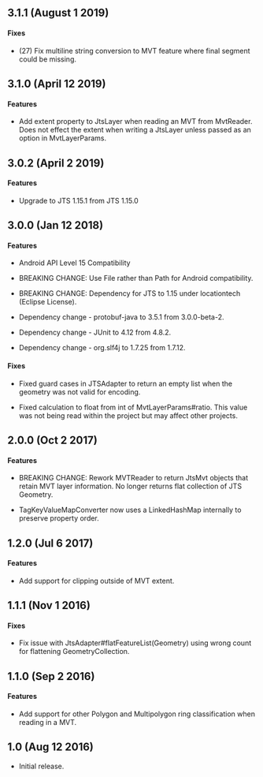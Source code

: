 
## 3.1.1 (August 1 2019)

#### Fixes

- (27) Fix multiline string conversion to MVT feature where final segment could be missing.


## 3.1.0 (April 12 2019)

#### Features

- Add extent property to JtsLayer when reading an MVT from MvtReader. Does not effect the extent when writing a JtsLayer unless passed as an option in MvtLayerParams. 

## 3.0.2 (April 2 2019)

#### Features

- Upgrade to JTS 1.15.1 from JTS 1.15.0

## 3.0.0 (Jan 12 2018)

#### Features

- Android API Level 15 Compatibility

- BREAKING CHANGE: Use File rather than Path for Android compatibility.

- BREAKING CHANGE: Dependency for JTS to 1.15 under locationtech (Eclipse License).

- Dependency change - protobuf-java to 3.5.1 from 3.0.0-beta-2.

- Dependency change - JUnit to 4.12 from 4.8.2.

- Dependency change - org.slf4j to 1.7.25 from 1.7.12.

#### Fixes

- Fixed guard cases in JTSAdapter to return an empty list when the geometry was not valid for encoding.

- Fixed calculation to float from int of MvtLayerParams#ratio. This value was not being read within the project but may affect other projects.

## 2.0.0 (Oct 2 2017)

#### Features

- BREAKING CHANGE: Rework MVTReader to return JtsMvt objects that retain MVT layer information. No longer returns flat collection of JTS Geometry.

- TagKeyValueMapConverter now uses a LinkedHashMap internally to preserve property order.

## 1.2.0 (Jul 6 2017)

#### Features

- Add support for clipping outside of MVT extent.

## 1.1.1 (Nov 1 2016)

#### Fixes

- Fix issue with JtsAdapter#flatFeatureList(Geometry) using wrong count for flattening GeometryCollection.

## 1.1.0 (Sep 2 2016)

#### Features

- Add support for other Polygon and Multipolygon ring classification when reading in a MVT.


## 1.0 (Aug 12 2016)

- Initial release.